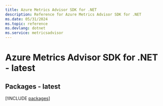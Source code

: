 ```yaml
---
title: Azure Metrics Advisor SDK for .NET
description: Reference for Azure Metrics Advisor SDK for .NET
ms.date: 05/31/2024
ms.topic: reference
ms.devlang: dotnet
ms.service: metricsadvisor
---
```

# Azure Metrics Advisor SDK for .NET - latest
## Packages - latest
[!INCLUDE [packages](metrics-advisor-index.md)]